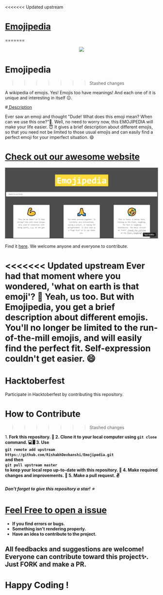 <<<<<<< Updated upstream
# <u>Emojipedia </u>
=======
<p align="center">
    <a href="https://hacktoberfest.digitalocean.com/">
        <img src="https://hacktoberfest.digitalocean.com/assets/HF-full-logo-b05d5eb32b3f3ecc9b2240526104cf4da3187b8b61963dd9042fdc2536e4a76c.svg" width="30%">
    </a>
</p>


# Emojipedia 
>>>>>>> Stashed changes


A wikipedia of emojis. Yes! Emojis too have meanings! And each one of it is  unique and interesting in itself 😉.

#<u> Description</u>

Ever saw an emoji and thought "Dude! What does this emoji mean? When can we use this one?"🤔. 
Well, no need to worry now, this EMOJIPEDIA will make your life easier. 😇 It gives a brief description about different emojis, so that you need not be limited to those usual emojis and can easily find a perfect emoji for your imperfect situation. 😄

# <u>Check out our awesome website</u>
  <img src="/website_screenshot.jpg">
  <p>Find it <a href="https://rishabhdevbanshi.github.io/Emojipedia/">here<a>.
    We welcome anyone and everyone to contribute.</p>

<<<<<<< Updated upstream
Ever had that moment where you wondered, 'what on earth is that emoji'? 🤔 
Yeah, us too. But with Emojipedia, you get a brief description about different emojis. You'll no longer be limited to the run-of-the-mill emojis, and will easily find the perfect fit. Self-expression couldn't get easier. 😄
=======
# Hacktoberfest
Participate in Hacktoberfest by contributing this repository.

# How to Contribute
>>>>>>> Stashed changes


1.<b> Fork this repository.<b> 📌
2. Clone it to your local computer using `git clone` command. 💻🖥️
3. Use<br />
  `git remote add upstream https://github.com/RishabhDevbanshi/Emojipedia.git` <br />
  and then <br />
  `git pull upstream master` <br />
  to keep your local repo up-to-date with this repository. 🧮
4. Make required changes and improvements. 🧠
5. Make a pull request. ✌️
 

<h5>Don't forget to give this repository a star! ⭐</h5>

# <u>Feel Free to open a issue</u>

<ul>
  <li>If you find errors or bugs.</li>
  <li>Something isn't rendering properly.</li>
  <li>Have an idea to contribute to the project.</li>
</ul>

<h2>All feedbacks and suggestions are welcome! Everyone can contribute toward this project✨. Just <strong>FORK</strong> and make a <strong>PR</strong>.</h2>

# Happy Coding !

